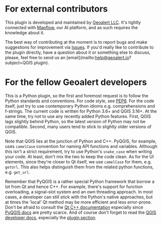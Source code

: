 # For external contributors
This plugin is developed and maintained by [Geoalert LLC](https://www.geoalert.io).
It's tightly connected with [Mapflow](https://mapflow.ai/), our AI platform, and as such requires the knowledge about it.

The best way of contributing at the moment is to report bugs and make suggestions for improvement via [Issues](https://github.com/Geoalert/mapflow-qgis/issues). If you'd really like to contribute to the plugin directly, have a question about it or something else to discuss, please, feel free to send us an [email](mailto:help@geoalert.io?subject=QGIS plugin). 

# For the fellow Geoalert developers
This is a Python plugin, so the first and foremost request is to follow the Python standards and conventions. For code style, see [PEP8](https://www.python.org/dev/peps/pep-0008/). For the code itself, just try to use contemporary Python idioms e.g. comprehensions and f-strings. The current code is written for Python 3.6+ and QGIS 3.16+. At the same time, try not to use any recently added Python features. First, QGIS lags slightly behind Python, so the latest version of Python may not be compatible. Second, many users tend to stick to slightly older versions of QGIS.

Note that QGIS lies at the junction of Python and C++. PyQGIS, for example, uses `camelCase` convention for naming API functions and variables. Although this isn't a strict requirement, try to use Python's `snake_case` when writing your code. At least, don't mix the two to keep the code clean. As for the UI elements, since they're closer to Qt itself, we use `camelCase` for them, e.g. `getUrl`. This also helps distinguish them from the related python functions, e.g. `get_url`.

Remember that PyQGIS is a rather special Python framework that borrow a lot from Qt and hence C++. For example, there's support for function overloading, a signal-slot system and an own threading approach. In most cases, a developer can still stick with the Python's native approaches, but at times the 'local' Qt method may be more efficient and less error-prone. Don't be afraid to consult the [Qt C++ documentation](https://doc.qt.io/) especially since [PyQGIS docs](https://www.riverbankcomputing.com/static/Docs/PyQt5/) are pretty scarce. And of course don't forget to read the [QGIS developer docs](https://docs.qgis.org/3.16/en/docs/pyqgis_developer_cookbook/index.html), especially the [plugin section](https://docs.qgis.org/3.16/en/docs/pyqgis_developer_cookbook/plugins/index.html).